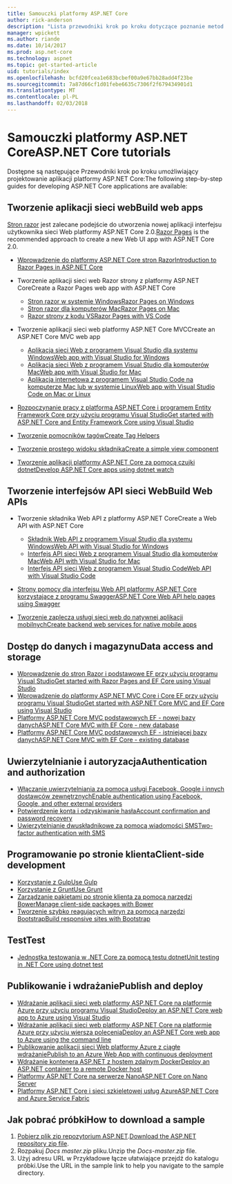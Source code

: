 ```yaml
---
title: Samouczki platformy ASP.NET Core
author: rick-anderson
description: "Lista przewodniki krok po kroku dotyczące poznanie metod tworzenia aplikacji platformy ASP.NET Core."
manager: wpickett
ms.author: riande
ms.date: 10/14/2017
ms.prod: asp.net-core
ms.technology: aspnet
ms.topic: get-started-article
uid: tutorials/index
ms.openlocfilehash: bcfd20fcea1e683bcbef00a9e67bb28add4f23be
ms.sourcegitcommit: 7a87d66cf1d01febe6635c7306f2f679434901d1
ms.translationtype: MT
ms.contentlocale: pl-PL
ms.lasthandoff: 02/03/2018
---
```

# <a name="aspnet-core-tutorials"></a><span data-ttu-id="a8f63-103">Samouczki platformy ASP.NET Core</span><span class="sxs-lookup"><span data-stu-id="a8f63-103">ASP.NET Core tutorials</span></span>

<span data-ttu-id="a8f63-104">Dostępne są następujące Przewodniki krok po kroku umożliwiający projektowanie aplikacji platformy ASP.NET Core:</span><span class="sxs-lookup"><span data-stu-id="a8f63-104">The following step-by-step guides for developing ASP.NET Core applications are available:</span></span>

## <a name="build-web-apps"></a><span data-ttu-id="a8f63-105">Tworzenie aplikacji sieci web</span><span class="sxs-lookup"><span data-stu-id="a8f63-105">Build web apps</span></span>

<span data-ttu-id="a8f63-106">[Stron razor](xref:mvc/razor-pages/index) jest zalecane podejście do utworzenia nowej aplikacji interfejsu użytkownika sieci Web platformy ASP.NET Core 2.0.</span><span class="sxs-lookup"><span data-stu-id="a8f63-106">[Razor Pages](xref:mvc/razor-pages/index) is the recommended approach to create a new Web UI app with ASP.NET Core 2.0.</span></span>

* [<span data-ttu-id="a8f63-107">Wprowadzenie do platformy ASP.NET Core stron Razor</span><span class="sxs-lookup"><span data-stu-id="a8f63-107">Introduction to Razor Pages in ASP.NET Core</span></span>](xref:mvc/razor-pages/index)
* <span data-ttu-id="a8f63-108">Tworzenie aplikacji sieci web Razor strony z platformy ASP.NET Core</span><span class="sxs-lookup"><span data-stu-id="a8f63-108">Create a Razor Pages web app with ASP.NET Core</span></span>

   * [<span data-ttu-id="a8f63-109">Stron razor w systemie Windows</span><span class="sxs-lookup"><span data-stu-id="a8f63-109">Razor Pages on Windows</span></span>](xref:tutorials/razor-pages/index)
   * [<span data-ttu-id="a8f63-110">Stron razor dla komputerów Mac</span><span class="sxs-lookup"><span data-stu-id="a8f63-110">Razor Pages on Mac</span></span>](xref:tutorials/razor-pages-mac/index)
   * [<span data-ttu-id="a8f63-111">Razor strony z kodu VS</span><span class="sxs-lookup"><span data-stu-id="a8f63-111">Razor Pages with VS Code</span></span>](xref:tutorials/razor-pages-vsc/index)  

* <span data-ttu-id="a8f63-112">Tworzenie aplikacji sieci web platformy ASP.NET Core MVC</span><span class="sxs-lookup"><span data-stu-id="a8f63-112">Create an ASP.NET Core MVC web app</span></span>

   * [<span data-ttu-id="a8f63-113">Aplikacja sieci Web z programem Visual Studio dla systemu Windows</span><span class="sxs-lookup"><span data-stu-id="a8f63-113">Web app with Visual Studio for Windows</span></span>](first-mvc-app/index.md)
   * [<span data-ttu-id="a8f63-114">Aplikacja sieci Web z programem Visual Studio dla komputerów Mac</span><span class="sxs-lookup"><span data-stu-id="a8f63-114">Web app with Visual Studio for Mac</span></span>](first-mvc-app-mac/index.md)
   * [<span data-ttu-id="a8f63-115">Aplikacja internetowa z programem Visual Studio Code na komputerze Mac lub w systemie Linux</span><span class="sxs-lookup"><span data-stu-id="a8f63-115">Web app with Visual Studio Code on Mac or Linux</span></span>](first-mvc-app-xplat/index.md)

* [<span data-ttu-id="a8f63-116">Rozpoczynanie pracy z platformą ASP.NET Core i programem Entity Framework Core przy użyciu programu Visual Studio</span><span class="sxs-lookup"><span data-stu-id="a8f63-116">Get started with ASP.NET Core and Entity Framework Core using Visual Studio</span></span>](../data/ef-mvc/index.md)
* [<span data-ttu-id="a8f63-117">Tworzenie pomocników tagów</span><span class="sxs-lookup"><span data-stu-id="a8f63-117">Create Tag Helpers</span></span>](../mvc/views/tag-helpers/authoring.md)
* [<span data-ttu-id="a8f63-118">Tworzenie prostego widoku składnika</span><span class="sxs-lookup"><span data-stu-id="a8f63-118">Create a simple view component</span></span>](../mvc/views/view-components.md#walkthrough-creating-a-simple-view-component)
* [<span data-ttu-id="a8f63-119">Tworzenie aplikacji platformy ASP.NET Core za pomocą czujki dotnet</span><span class="sxs-lookup"><span data-stu-id="a8f63-119">Develop ASP.NET Core apps using dotnet watch</span></span>](dotnet-watch.md)

## <a name="build-web-apis"></a><span data-ttu-id="a8f63-120">Tworzenie interfejsów API sieci Web</span><span class="sxs-lookup"><span data-stu-id="a8f63-120">Build Web APIs</span></span>
* <span data-ttu-id="a8f63-121">Tworzenie składnika Web API z platformy ASP.NET Core</span><span class="sxs-lookup"><span data-stu-id="a8f63-121">Create a Web API with ASP.NET Core</span></span>

  * [<span data-ttu-id="a8f63-122">Składnik Web API z programem Visual Studio dla systemu Windows</span><span class="sxs-lookup"><span data-stu-id="a8f63-122">Web API with Visual Studio for Windows</span></span>](first-web-api.md)
  * [<span data-ttu-id="a8f63-123">Interfejs API sieci Web z programem Visual Studio dla komputerów Mac</span><span class="sxs-lookup"><span data-stu-id="a8f63-123">Web API with Visual Studio for Mac</span></span>](xref:tutorials/first-web-api-mac)
  * [<span data-ttu-id="a8f63-124">Interfejs API sieci Web z programem Visual Studio Code</span><span class="sxs-lookup"><span data-stu-id="a8f63-124">Web API with Visual Studio Code</span></span>](web-api-vsc.md)
  
* [<span data-ttu-id="a8f63-125">Strony pomocy dla interfejsu Web API platformy ASP.NET Core korzystające z programu Swagger</span><span class="sxs-lookup"><span data-stu-id="a8f63-125">ASP.NET Core Web API help pages using Swagger</span></span>](web-api-help-pages-using-swagger.md)
* [<span data-ttu-id="a8f63-126">Tworzenie zaplecza usługi sieci web do natywnej aplikacji mobilnych</span><span class="sxs-lookup"><span data-stu-id="a8f63-126">Create backend web services for native mobile apps</span></span>](../mobile/native-mobile-backend.md)

## <a name="data-access-and-storage"></a><span data-ttu-id="a8f63-127">Dostęp do danych i magazynu</span><span class="sxs-lookup"><span data-stu-id="a8f63-127">Data access and storage</span></span>
* [<span data-ttu-id="a8f63-128">Wprowadzenie do stron Razor i podstawowe EF przy użyciu programu Visual Studio</span><span class="sxs-lookup"><span data-stu-id="a8f63-128">Get started with Razor Pages and EF Core using Visual Studio</span></span>](xref:data/ef-rp/intro)
* [<span data-ttu-id="a8f63-129">Wprowadzenie do platformy ASP.NET MVC Core i Core EF przy użyciu programu Visual Studio</span><span class="sxs-lookup"><span data-stu-id="a8f63-129">Get started with ASP.NET Core MVC and EF Core using Visual Studio</span></span>](../data/ef-mvc/index.md)
* [<span data-ttu-id="a8f63-130">Platformy ASP.NET Core MVC podstawowych EF - nowej bazy danych</span><span class="sxs-lookup"><span data-stu-id="a8f63-130">ASP.NET Core MVC with EF Core - new database</span></span>](https://docs.microsoft.com/ef/core/get-started/aspnetcore/new-db)
* [<span data-ttu-id="a8f63-131">Platformy ASP.NET Core MVC podstawowych EF - istniejącej bazy danych</span><span class="sxs-lookup"><span data-stu-id="a8f63-131">ASP.NET Core MVC with EF Core - existing database</span></span>](https://docs.microsoft.com/ef/core/get-started/aspnetcore/existing-db)

## <a name="authentication-and-authorization"></a><span data-ttu-id="a8f63-132">Uwierzytelnianie i autoryzacja</span><span class="sxs-lookup"><span data-stu-id="a8f63-132">Authentication and authorization</span></span>
* [<span data-ttu-id="a8f63-133">Włączanie uwierzytelniania za pomocą usługi Facebook, Google i innych dostawców zewnętrznych</span><span class="sxs-lookup"><span data-stu-id="a8f63-133">Enable authentication using Facebook, Google, and other external providers</span></span>](../security/authentication/social/index.md)
* [<span data-ttu-id="a8f63-134">Potwierdzenie konta i odzyskiwanie hasła</span><span class="sxs-lookup"><span data-stu-id="a8f63-134">Account confirmation and password recovery</span></span>](../security/authentication/accconfirm.md)
* [<span data-ttu-id="a8f63-135">Uwierzytelnianie dwuskładnikowe za pomocą wiadomości SMS</span><span class="sxs-lookup"><span data-stu-id="a8f63-135">Two-factor authentication with SMS</span></span>](../security/authentication/2fa.md)

## <a name="client-side-development"></a><span data-ttu-id="a8f63-136">Programowanie po stronie klienta</span><span class="sxs-lookup"><span data-stu-id="a8f63-136">Client-side development</span></span>
* [<span data-ttu-id="a8f63-137">Korzystanie z Gulp</span><span class="sxs-lookup"><span data-stu-id="a8f63-137">Use Gulp</span></span>](../client-side/using-gulp.md)
* [<span data-ttu-id="a8f63-138">Korzystanie z Grunt</span><span class="sxs-lookup"><span data-stu-id="a8f63-138">Use Grunt</span></span>](../client-side/using-grunt.md)
* [<span data-ttu-id="a8f63-139">Zarządzanie pakietami po stronie klienta za pomocą narzędzi Bower</span><span class="sxs-lookup"><span data-stu-id="a8f63-139">Manage client-side packages with Bower</span></span>](../client-side/bower.md)
* [<span data-ttu-id="a8f63-140">Tworzenie szybko reagujących witryn za pomocą narzędzi Bootstrap</span><span class="sxs-lookup"><span data-stu-id="a8f63-140">Build responsive sites with Bootstrap</span></span>](../client-side/bootstrap.md)

## <a name="test"></a><span data-ttu-id="a8f63-141">Test</span><span class="sxs-lookup"><span data-stu-id="a8f63-141">Test</span></span>
* [<span data-ttu-id="a8f63-142">Jednostka testowania w .NET Core za pomocą testu dotnet</span><span class="sxs-lookup"><span data-stu-id="a8f63-142">Unit testing in .NET Core using dotnet test</span></span>](https://docs.microsoft.com/dotnet/articles/core/testing/unit-testing-with-dotnet-test)

## <a name="publish-and-deploy"></a><span data-ttu-id="a8f63-143">Publikowanie i wdrażanie</span><span class="sxs-lookup"><span data-stu-id="a8f63-143">Publish and deploy</span></span>
* [<span data-ttu-id="a8f63-144">Wdrażanie aplikacji sieci web platformy ASP.NET Core na platformie Azure przy użyciu programu Visual Studio</span><span class="sxs-lookup"><span data-stu-id="a8f63-144">Deploy an ASP.NET Core web app to Azure using Visual Studio</span></span>](publish-to-azure-webapp-using-vs.md)
* [<span data-ttu-id="a8f63-145">Wdrażanie aplikacji sieci web platformy ASP.NET Core na platformie Azure przy użyciu wiersza polecenia</span><span class="sxs-lookup"><span data-stu-id="a8f63-145">Deploy an ASP.NET Core web app to Azure using the command line</span></span>](publish-to-azure-webapp-using-cli.md)
* [<span data-ttu-id="a8f63-146">Publikowanie aplikacji sieci Web platformy Azure z ciągłe wdrażanie</span><span class="sxs-lookup"><span data-stu-id="a8f63-146">Publish to an Azure Web App with continuous deployment</span></span>](xref:host-and-deploy/azure-apps/azure-continuous-deployment)
* [<span data-ttu-id="a8f63-147">Wdrażanie kontenera ASP.NET z hostem zdalnym Docker</span><span class="sxs-lookup"><span data-stu-id="a8f63-147">Deploy an ASP.NET container to a remote Docker host</span></span>](https://docs.microsoft.com/azure/vs-azure-tools-docker-hosting-web-apps-in-docker)
* [<span data-ttu-id="a8f63-148">Platformy ASP.NET Core na serwerze Nano</span><span class="sxs-lookup"><span data-stu-id="a8f63-148">ASP.NET Core on Nano Server</span></span>](nano-server.md)
* [<span data-ttu-id="a8f63-149">Platformy ASP.NET Core i sieci szkieletowej usług Azure</span><span class="sxs-lookup"><span data-stu-id="a8f63-149">ASP.NET Core and Azure Service Fabric</span></span>](https://docs.microsoft.com/azure/service-fabric/service-fabric-add-a-web-frontend)

<a name="download"></a> 
## <a name="how-to-download-a-sample"></a><span data-ttu-id="a8f63-150">Jak pobrać próbki</span><span class="sxs-lookup"><span data-stu-id="a8f63-150">How to download a sample</span></span>
1. <span data-ttu-id="a8f63-151">[Pobierz plik zip repozytorium ASP.NET](https://codeload.github.com/aspnet/Docs/zip/master).</span><span class="sxs-lookup"><span data-stu-id="a8f63-151">[Download the ASP.NET repository zip file](https://codeload.github.com/aspnet/Docs/zip/master).</span></span>
1. <span data-ttu-id="a8f63-152">Rozpakuj *Docs master.zip* pliku.</span><span class="sxs-lookup"><span data-stu-id="a8f63-152">Unzip the *Docs-master.zip* file.</span></span>
1. <span data-ttu-id="a8f63-153">Użyj adresu URL w Przykładowe łącze ułatwiające przejdź do katalogu próbki.</span><span class="sxs-lookup"><span data-stu-id="a8f63-153">Use the URL in the sample link to help you navigate to the sample directory.</span></span> 
